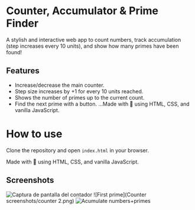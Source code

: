 # Counter, Accumulator & Prime Finder

A stylish and interactive web app to count numbers, track accumulation (step increases every 10 units), and show how many primes have been found!

## Features

- Increase/decrease the main counter.
- Step size increases by +1 for every 10 units reached.
- Shows the number of primes up to the current count.
- Find the next prime with a button.
…Made with 💚 using HTML, CSS, and vanilla JavaScript.
# How to use

Clone the repository and open `index.html` in your browser.

Made with 💚 using HTML, CSS, and vanilla JavaScript.

## Screenshots
![Captura de pantalla del contador](./counter-accumulator-prime/Counterscreenshots/counter1.png)
![First prime](Counter screenshots/counter 2.png)
![Acumulate numbers+primes](counter-screenshots/counter-3.png)

